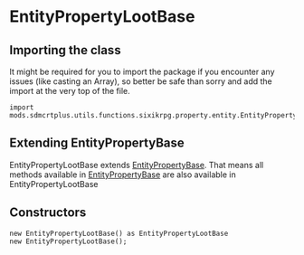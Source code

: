 # EntityPropertyLootBase

## Importing the class

It might be required for you to import the package if you encounter any issues (like casting an Array), so better be safe than sorry and add the import at the very top of the file.
```zenscript
import mods.sdmcrtplus.utils.functions.sixikrpg.property.entity.EntityPropertyLootBase;
```


## Extending EntityPropertyBase

EntityPropertyLootBase extends [EntityPropertyBase](/mods/sdmcrtplus/utils/functions/sixikrpg/property/entity/EntityPropertyBase). That means all methods available in [EntityPropertyBase](/mods/sdmcrtplus/utils/functions/sixikrpg/property/entity/EntityPropertyBase) are also available in EntityPropertyLootBase

## Constructors


```zenscript
new EntityPropertyLootBase() as EntityPropertyLootBase
new EntityPropertyLootBase();
```

